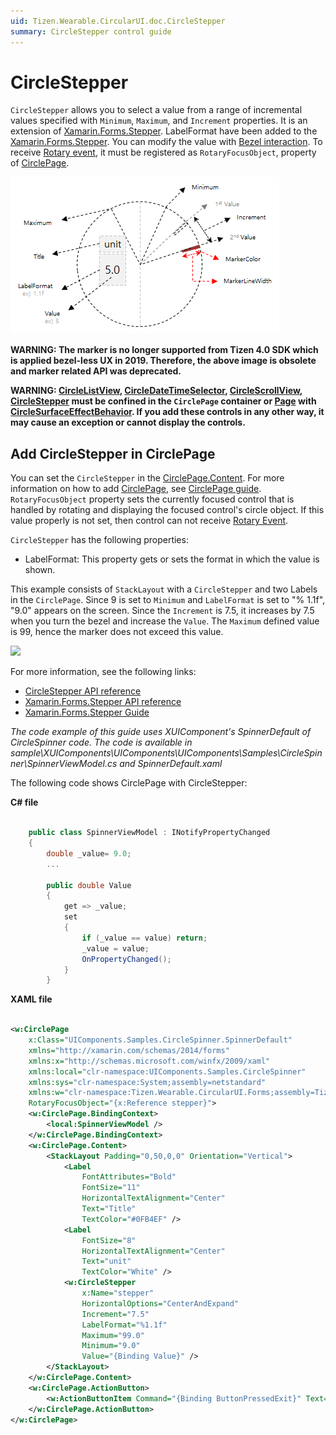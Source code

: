 ```yaml
---
uid: Tizen.Wearable.CircularUI.doc.CircleStepper
summary: CircleStepper control guide
---
```

# CircleStepper

`CircleStepper` allows you to select a value from a range of incremental values specified with `Minimum`, `Maximum`, and `Increment` properties.
It is an extension of [Xamarin.Forms.Stepper](https://developer.xamarin.com/api/type/Xamarin.Forms.Stepper/). LabelFormat have been added to the [Xamarin.Forms.Stepper](https://developer.xamarin.com/api/type/Xamarin.Forms.Stepper/).
You can modify the value with [Bezel interaction](https://developer.tizen.org/design/wearable/interaction/bezel-interactions).
To receive [Rotary event](https://developer.tizen.org/development/training/native-application/understanding-tizen-programming/event-handling#rotary), it must be registered as `RotaryFocusObject`, property of [CirclePage](xref:Tizen.Wearable.CircularUI.doc.CirclePage).

![](data/CircleStepper_property.png)

**WARNING: The marker is no longer supported from Tizen 4.0 SDK which is applied bezel-less UX in 2019. Therefore, the above image is obsolete and marker related API was deprecated.**

**WARNING: [CircleListView](xref:Tizen.Wearable.CircularUI.doc.CircleListView), [CircleDateTimeSelector](xref:Tizen.Wearable.CircularUI.doc.CircleDateTimeSelector), [CircleScrollView](xref:Tizen.Wearable.CircularUI.doc.CircleScrollView), [CircleStepper](xref:Tizen.Wearable.CircularUI.doc.CircleStepper) must be confined in the `CirclePage` container or [Page](https://developer.xamarin.com/api/type/Xamarin.Forms.Page/) with [CircleSurfaceEffectBehavior](xref:Tizen.Wearable.CircularUI.doc.CircleSurfaceEffectBehavior). If you add these controls in any other way,  it may cause an exception or cannot display the controls.**

## Add CircleStepper in CirclePage

You can set the `CircleStepper` in the [CirclePage.Content](xref:Tizen.Wearable.CircularUI.doc.CirclePage). For more information on how to add [CirclePage](xref:Tizen.Wearable.CircularUI.doc.CirclePage), see [CirclePage guide](https://samsung.github.io/Tizen.CircularUI/guide/CirclePage.html#create-circlepage).
`RotaryFocusObject` property sets the currently focused control that is handled by rotating and displaying the focused control's circle object.
If this value properly is not set, then control can not receive [Rotary Event](https://developer.tizen.org/development/training/native-application/understanding-tizen-programming/event-handling#rotary).

`CircleStepper` has the following properties:

- LabelFormat: This property gets or sets the format in which the value is shown.

This example consists of `StackLayout` with a `CircleStepper` and two Labels in the `CirclePage`.
Since 9 is set to `Minimum` and `LabelFormat` is set to "% 1.1f", "9.0" appears on the screen. Since the `Increment` is 7.5, it increases by 7.5 when you turn the bezel and increase the `Value`. The `Maximum` defined value is 99, hence the marker does not exceed this value.

![](data/CircleStepper.png)

For more information, see the following links:

- [CircleStepper API reference](https://samsung.github.io/Tizen.CircularUI/api/Tizen.Wearable.CircularUI.Forms.CircleStepper.html)
- [Xamarin.Forms.Stepper API reference](https://developer.xamarin.com/api/type/Xamarin.Forms.Stepper/)
- [Xamarin.Forms.Stepper Guide](https://docs.microsoft.com/en-us/xamarin/xamarin-forms/user-interface/controls/views#stepper)

_The code example of this guide uses XUIComponent's SpinnerDefault of CircleSpinner code. The code is available in sample\XUIComponents\UIComponents\UIComponents\Samples\CircleSpinner\SpinnerViewModel.cs and SpinnerDefault.xaml_

The following code shows CirclePage with CircleStepper:

**C# file**

```cs

    public class SpinnerViewModel : INotifyPropertyChanged
    {
        double _value= 9.0;
        ...

        public double Value
        {
            get => _value;
            set
            {
                if (_value == value) return;
                _value = value;
                OnPropertyChanged();
            }
        }
```

**XAML file**

```xml

<w:CirclePage
    x:Class="UIComponents.Samples.CircleSpinner.SpinnerDefault"
    xmlns="http://xamarin.com/schemas/2014/forms"
    xmlns:x="http://schemas.microsoft.com/winfx/2009/xaml"
    xmlns:local="clr-namespace:UIComponents.Samples.CircleSpinner"
    xmlns:sys="clr-namespace:System;assembly=netstandard"
    xmlns:w="clr-namespace:Tizen.Wearable.CircularUI.Forms;assembly=Tizen.Wearable.CircularUI.Forms"
    RotaryFocusObject="{x:Reference stepper}">
    <w:CirclePage.BindingContext>
        <local:SpinnerViewModel />
    </w:CirclePage.BindingContext>
    <w:CirclePage.Content>
        <StackLayout Padding="0,50,0,0" Orientation="Vertical">
            <Label
                FontAttributes="Bold"
                FontSize="11"
                HorizontalTextAlignment="Center"
                Text="Title"
                TextColor="#0FB4EF" />
            <Label
                FontSize="8"
                HorizontalTextAlignment="Center"
                Text="unit"
                TextColor="White" />
            <w:CircleStepper
                x:Name="stepper"
                HorizontalOptions="CenterAndExpand"
                Increment="7.5"
                LabelFormat="%1.1f"
                Maximum="99.0"
                Minimum="9.0"
                Value="{Binding Value}" />
        </StackLayout>
    </w:CirclePage.Content>
    <w:CirclePage.ActionButton>
        <w:ActionButtonItem Command="{Binding ButtonPressedExit}" Text="SET" />
    </w:CirclePage.ActionButton>
</w:CirclePage>
```
